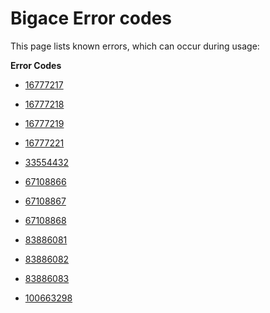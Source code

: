 # Bigace Error codes

This page lists known errors, which can occur during usage:

**Error Codes**

*  [16777217](16777217)

*  [16777218](16777218)

*  [16777219](16777219)

*  [16777221](16777221)

*  [33554432](33554432)

*  [67108866](67108866)

*  [67108867](67108867)

*  [67108868](67108868)

*  [83886081](83886081)

*  [83886082](83886082)

*  [83886083](83886083)

*  [100663298](100663298)


